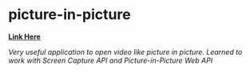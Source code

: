 # picture-in-picture

**[Link Here](https://alexey-kovalevich.github.io/picture-in-picture/)**

*Very useful application to open video like picture in picture. Learned to work with Screen Capture API and Picture-in-Picture Web API*